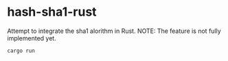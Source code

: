 # hash-sha1-rust

Attempt to integrate the sha1 alorithm in Rust.
NOTE: The feature is not fully implemented yet.

```
cargo run
```
